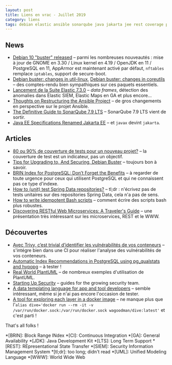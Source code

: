 ```yaml
---
layout: post
title: Liens en vrac - Juillet 2019
category: liens
tags: debian elastic ansible sonarqube java jakarta jee rest coverage postgresql brin spring-data bash trivy pg_qualstat plantuml sécurité json docker rest microservices
---
```


## News
* [Debian 10 "buster" released](https://www.debian.org/News/2019/20190706)
  – parmi les nombreuses nouveautés : mise à jour de GNOME en 3.30 / Linux kernel en 4.19 / OpenJDK
    en 11 / PostgreSQL en 11, AppArmor est maintenant activé par défaut, `nftables` remplace
    `iptables`, support de secure-boot.
* [Debian buster: changes in util-linux](https://michael-prokop.at/blog/2019/07/26/debian-buster-changes-in-util-linux-newinbuster/),
  [Debian buster: changes in coreutils](https://michael-prokop.at/blog/2019/07/26/debian-buster-changes-in-coreutils-newinbuster/)
  – des comptes-rendu bien sympathiques sur ces paquets essentiels.
* [Lancement de la Suite Elastic 7.3.0](https://www.elastic.co/fr/blog/elastic-stack-7-3-0-released)
  – _data frames_, détection des anomalies dans Elastic SIEM, Elastic Maps en GA et plus encore...
* [Thoughts on Restructuring the Ansible Project](https://www.ansible.com/blog/thoughts-on-restructuring-the-ansible-project)
  – de gros changements en perspective sur le projet Ansible.
* [The Definitive Guide to SonarQube 7.9 LTS](https://www.sonarqube.org/sonarqube-7-9-lts/)
  – SonarQube 7.9 LTS vient de sortir.
* [Java EE Specifications Renamed Jakarta EE](https://www.infoq.com/news/2019/07/javaee-specs-renamed-jakarta/)
  – et `javax` devint `jakarta`.

## Articles
* [80 ou 90% de couverture de tests pour un nouveau projet?](https://blog.ippon.fr/2019/07/22/80-ou-90-de-couverture-de-tests/)
  – la couverture de test est un indicateur, pas un objectif.
* [Tips for Upgrading to, And Securing, Debian Buster](https://changelog.complete.org/archives/9999-tips-for-upgrading-to-and-securing-debian-buster)
  – toujours bon à savoir.
* [BRIN Index for PostgreSQL: Don’t Forget the Benefits](https://www.percona.com/blog/2019/07/16/brin-index-for-postgresql-dont-forget-the-benefits/)
  – à regarder de toute urgence pour ceux qui utilisent PostgreSQL et qui ne connaissent pas ce type
    d'indexe.
* [How to (unit) test Spring Data repositories?](https://stackoverflow.com/questions/23435937/how-to-test-spring-data-repositories)
  – tl;dr : n'écrivez pas de tests unitaires sur des repositories Spring Data, cela n'a pas de sens.
* [How to write idempotent Bash scripts](https://arslan.io/2019/07/03/how-to-write-idempotent-bash-scripts/)
  – comment écrire des scripts bash plus robustes.
* [Discovering RESTful Web Microservices: A Traveler's Guide](https://www.youtube.com/watch?v=JJAWxtVeElc)
  – une présentation très intéressant sur les microservices, REST et le WWW.

## Découvertes
* [Avec Trivy, c’est trivial d’identifier les vulnérabilités de vos conteneurs](https://blog.octo.com/avec-trivy-cest-trivial-didentifier-les-vulnerabilites-de-vos-conteneurs/)
  – s'intégre bien dans une CI pour réaliser l'analyse des vulnérabilités de vos conteneurs.
* [Automatic Index Recommendations in PostgreSQL using pg_qualstats and hypopg](https://www.percona.com/blog/2019/07/22/automatic-index-recommendations-in-postgresql-using-pg_qualstats-and-hypopg/)
  – à tester !
* [Real World PlantUML](https://real-world-plantuml.com/)
  – de nombreux exemples d'utilisation de PlantUML.
* [Starting Up Security](https://scrty.io/)
  – guides for the growing security team.
* [A data templating language for app and tool developers](https://jsonnet.org)
  – semble intéressant, même si je n'ai pas encore l'occasion de tester.
* [A tool for exploring each layer in a docker image](https://github.com/wagoodman/dive)
  – ne manque plus que l'`alias dive='docker run --rm -it -v /var/run/docker.sock:/var/run/docker.sock
    wagoodman/dive:latest'` et c'est parti !

That's all folks !

*[BRIN]: Block Range INdex
*[CI]: Continuous Integration
*[GA]: General Availability
*[JDK]: Java Development Kit
*[LTS]: Long Term Support
*[REST]: REpresentational State Transfer
*[SIEM]: Security Information Management System
*[tl;dr]: too long; didn't read
*[UML]: Unified Modeling Language
*[WWW]: World Wide Web
